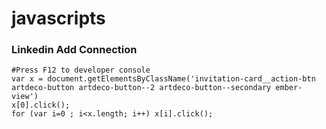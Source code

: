 # javascripts

### Linkedin Add Connection
```
#Press F12 to developer console
var x = document.getElementsByClassName('invitation-card__action-btn artdeco-button artdeco-button--2 artdeco-button--secondary ember-view')
x[0].click();
for (var i=0 ; i<x.length; i++) x[i].click();

```
